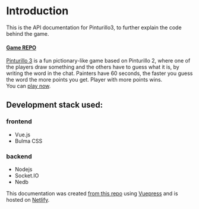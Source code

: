 # Introduction

This is the API documentation for Pinturillo3, to further explain the code behind the game.  

#### [Game REPO](https://github.com/jordigoyanes/pinturillo3)

[Pinturillo 3](https://pinturillo3.herokuapp.com) is a fun pictionary-like game based on Pinturillo 2, where one of the players draw something and the others have to guess what it is, by writing the word in the chat. Painters have 60 seconds, the faster you guess the word the more points you get. Player with more points wins.  
You can [play now](https://pinturillo3.herokuapp.com).

## Development stack used:
### frontend
* Vue.js
* Bulma CSS
### backend
* Nodejs
* Socket.IO
* Nedb

This documentation was created [from this repo](https://github.com/jordigoyanes/pinturillo3-docs) using [Vuepress](https://vuepress.vuejs.org/) and is hosted on [Netlify](https://www.netlify.com/).